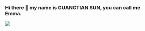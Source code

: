 ### Hi there 👋 my name is GUANGTIAN SUN, you can call me Emma.

<!--
**emmaGTSun/emmaGTSUN** is a ✨ _special_ ✨ repository because its `README.md` (this file) appears on your GitHub profile.

Here are some ideas to get you started:

 🔭 I’m currently working on ...
 🌱 I’m currently learning ...
 👯 I’m looking to collaborate on ...
 🤔 I’m looking for help with ...
 💬 Ask me about ...
 📫 How to reach me: ...
 😄 Pronouns: ...
 ⚡ Fun fact: ...
-->
![](https://github-readme-stats.vercel.app/api?username=emmaGTSUN)

